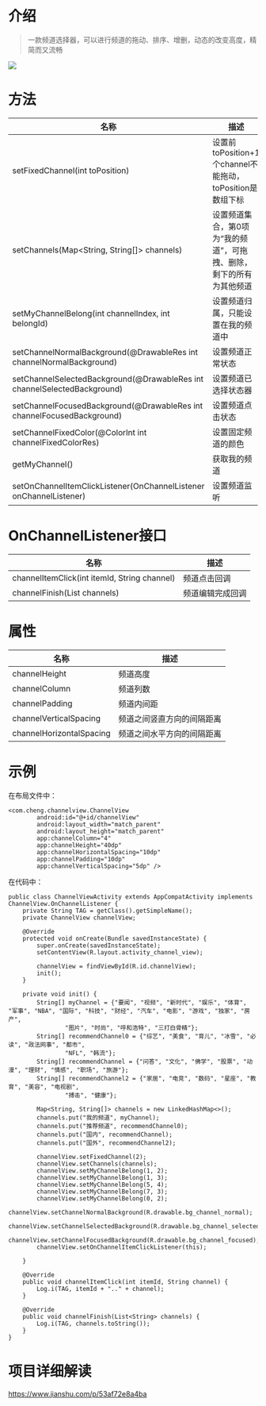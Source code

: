 # 介绍
>一款频道选择器，可以进行频道的拖动、排序、增删，动态的改变高度，精简而又流畅

![](https://upload-images.jianshu.io/upload_images/6753190-9ef8bb620590ffad.gif?imageMogr2/auto-orient/strip)

# 方法

|名称|描述
|---|---|
|setFixedChannel(int toPosition)| 设置前toPosition+1个channel不能拖动，toPosition是数组下标
|setChannels(Map<String, String[]> channels)| 设置频道集合，第0项为“我的频道”，可拖拽、删除，剩下的所有为其他频道
|setMyChannelBelong(int channelIndex, int belongId)| 设置频道归属，只能设置在我的频道中
|setChannelNormalBackground(@DrawableRes int channelNormalBackground)| 设置频道正常状态
|setChannelSelectedBackground(@DrawableRes int channelSelectedBackground)| 设置频道已选择状态器
|setChannelFocusedBackground(@DrawableRes int channelFocusedBackground)| 设置频道点击状态
|setChannelFixedColor(@ColorInt int channelFixedColorRes)| 设置固定频道的颜色
|getMyChannel()| 获取我的频道
|setOnChannelItemClickListener(OnChannelListener onChannelListener)| 设置频道监听

# OnChannelListener接口

|名称|描述
|---|---|
|channelItemClick(int itemId, String channel)| 频道点击回调
|channelFinish(List<String> channels)| 频道编辑完成回调

# 属性

|名称|描述
|---|---|
|channelHeight| 频道高度
|channelColumn| 频道列数
|channelPadding| 频道内间距
|channelVerticalSpacing| 频道之间竖直方向的间隔距离
|channelHorizontalSpacing| 频道之间水平方向的间隔距离

# 示例

在布局文件中：
```
<com.cheng.channelview.ChannelView
        android:id="@+id/channelView"
        android:layout_width="match_parent"
        android:layout_height="match_parent"
        app:channelColumn="4"
        app:channelHeight="40dp"
        app:channelHorizontalSpacing="10dp"
        app:channelPadding="10dp"
        app:channelVerticalSpacing="5dp" />
```
在代码中：
```
public class ChannelViewActivity extends AppCompatActivity implements ChannelView.OnChannelListener {
    private String TAG = getClass().getSimpleName();
    private ChannelView channelView;

    @Override
    protected void onCreate(Bundle savedInstanceState) {
        super.onCreate(savedInstanceState);
        setContentView(R.layout.activity_channel_view);

        channelView = findViewById(R.id.channelView);
        init();
    }

    private void init() {
        String[] myChannel = {"要闻", "视频", "新时代", "娱乐", "体育", "军事", "NBA", "国际", "科技", "财经", "汽车", "电影", "游戏", "独家", "房产",
                "图片", "时尚", "呼和浩特", "三打白骨精"};
        String[] recommendChannel0 = {"综艺", "美食", "育儿", "冰雪", "必读", "政法网事", "都市",
                "NFL", "韩流"};
        String[] recommendChannel = {"问答", "文化", "佛学", "股票", "动漫", "理财", "情感", "职场", "旅游"};
        String[] recommendChannel2 = {"家居", "电竞", "数码", "星座", "教育", "美容", "电视剧",
                "搏击", "健康"};

        Map<String, String[]> channels = new LinkedHashMap<>();
        channels.put("我的频道", myChannel);
        channels.put("推荐频道", recommendChannel0);
        channels.put("国内", recommendChannel);
        channels.put("国外", recommendChannel2);

        channelView.setFixedChannel(2);
        channelView.setChannels(channels);
        channelView.setMyChannelBelong(1, 2);
        channelView.setMyChannelBelong(1, 3);
        channelView.setMyChannelBelong(5, 4);
        channelView.setMyChannelBelong(7, 3);
        channelView.setMyChannelBelong(0, 2);
        channelView.setChannelNormalBackground(R.drawable.bg_channel_normal);
        channelView.setChannelSelectedBackground(R.drawable.bg_channel_selected);
        channelView.setChannelFocusedBackground(R.drawable.bg_channel_focused);
        channelView.setOnChannelItemClickListener(this);

    }

    @Override
    public void channelItemClick(int itemId, String channel) {
        Log.i(TAG, itemId + ".." + channel);
    }

    @Override
    public void channelFinish(List<String> channels) {
        Log.i(TAG, channels.toString());
    }
}
```

# 项目详细解读

https://www.jianshu.com/p/53af72e8a4ba
